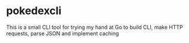 # pokedexcli
This is a small CLI tool for trying my hand at Go to build CLI, make HTTP requests, parse JSON and implement caching
